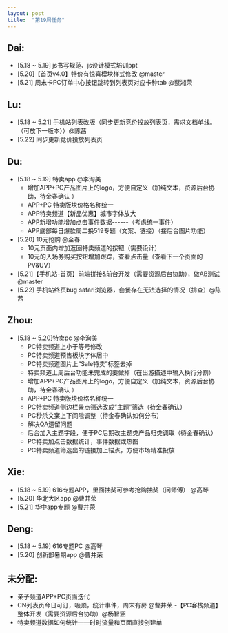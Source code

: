 ```yaml
---
layout: post
title:  "第19周任务"
---
```


Dai:
----
  - [5.18 ~ 5.19] js书写规范、js设计模式培训ppt
  - [5.20]【首页v4.0】特价有惊喜模块样式修改 @master
  - [5.21] 周末卡PC订单中心按钮跳转到列表页对应卡种tab @蔡湘荣

Lu:
---
  - [5.18 ~ 5.21] 手机站列表改版（同步更新竞价投放列表页，需求文档单线。（可放下一版本））@陈茜
  - [5.22] 同步更新竞价投放列表页

Du:
---
  - [5.18 ~ 5.19] 特卖app @李洵美
    - 增加APP+PC产品图片上的logo，方便自定义（加纯文本，资源后台协助，待金春确认 ）
    - APP+PC 特卖版块价格名称统一
    - APP特卖频道【新品优惠】城市字体放大
    - APP新增功能增加点击事件数据------（考虑统一事件）
    - APP底部每日爆款周二换519专题（文案、链接）（接后台图片功能）
  - [5.20] 10元抢购 @金春
    - 10元页面内增加返回特卖频道的按钮（需要设计）
    - 10元的入场券购买按钮增加跟踪，查看点击量（查看下一个页面的PV&UV）
  - [5.21]【手机站-首页】前端拼接&前台开发（需要资源后台协助），做AB测试 @master
  - [5.22] 手机站终页bug safari浏览器，套餐存在无法选择的情况（排查）@陈茜

Zhou:
-----
  - [5.18 ~ 5.20]特卖pc @李洵美
    - PC特卖频道上小于等号修改
    - PC特卖频道预售板块字体居中
    - PC特卖频道图片上“Sale特卖”标签去掉
    - 特卖频道上周后台功能未完成的要做掉（在出游描述中输入换行分割）
    - 增加APP+PC产品图片上的logo，方便自定义（加纯文本，资源后台协助，待金春确认 ）
    - APP+PC 特卖版块价格名称统一
    - PC特卖频道侧边栏景点筛选改成“主题”筛选（待金春确认）
    - PC秒杀文案上下间隙调整（待金春确认如何分布）
    - 解决QA遗留问题
    - 后台加入主题字段，便于PC后期改主题类产品归类调取（待金春确认）
    - PC特卖加点击数据统计，事件数据或热图
    - PC特卖频道筛选出的链接加上锚点，方便市场精准投放

Xie:
----
  - [5.18 ~ 5.19] 616专题APP，里面抽奖可参考抢购抽奖（问师傅） @高琴
  - [5.20] 华北大区app @曹井荣
  - [5.21] 华中app专题 @曹井荣

Deng:
-----
  - [5.18 ~ 5.19] 616专题PC @高琴
  - [5.20] 创新部暑期app @曹井荣

未分配:
-------
  - 亲子频道APP+PC页面迭代
  - CN列表页今日可订，吸顶，统计事件，周末有房 @曹井荣
  -【PC客栈频道】整体开发（需要资源后台协助）@杨智涵
  - 特卖频道数据如何统计——时时流量和页面直接创建单
